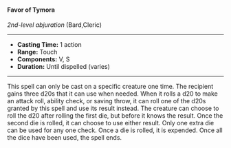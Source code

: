 #### Favor of Tymora
*2nd-level abjuration* (Bard,Cleric)
___
- **Casting Time:** 1 action
- **Range:** Touch
- **Components:** V, S
- **Duration:** Until dispelled (varies)
---
This spell can only be cast on a specific creature one time. The recipient gains three d20s that it can use when needed. When it rolls a d20 to make an attack roll, ability check, or saving throw, it can roll one of the d20s granted by this spell and use its result instead. The creature can choose to roll the d20 after rolling the first die, but before it knows the result. Once the second die is rolled, it can choose to use either result. Only one extra die can be used for any one check. Once a die is rolled, it is expended. Once all the dice have been used, the spell ends.
